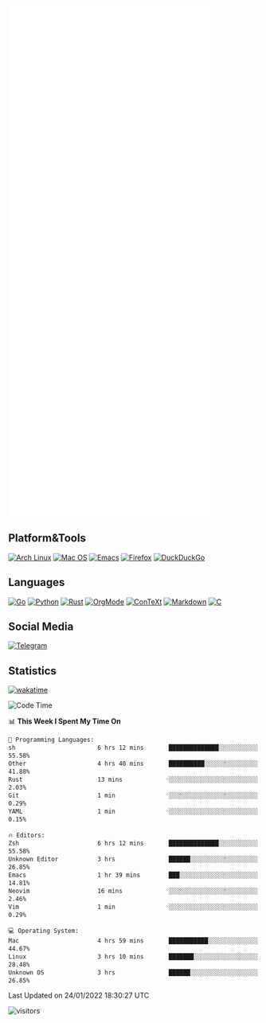 ![Metrics](https://github.com/SteamedFish/SteamedFish/blob/master/github-metrics.svg)

## Platform&Tools

[![Arch Linux](https://img.shields.io/badge/ArchLinux-1793D1?logo=arch-linux&logoColor=fff&style=flat-square)](https://archlinux.org/)
[![Mac OS](https://img.shields.io/badge/MacOS-000000?style=flat-square&logo=macos&logoColor=F0F0F0)](https://www.apple.com/macos/)
[![Emacs](https://img.shields.io/badge/Emacs-%237F5AB6.svg?&style=flat-square&logo=gnu-emacs&logoColor=white)](https://www.gnu.org/software/emacs/)
[![Firefox](https://img.shields.io/badge/Firefox-FF7139?style=flat-square&logo=Firefox-Browser&logoColor=white)](https://firefox.com/)
[![DuckDuckGo](https://img.shields.io/badge/DuckDuckGo-DE5833?style=flat-square&logo=DuckDuckGo&logoColor=white)](https://duckduckgo.com/)

## Languages

[![Go](https://img.shields.io/badge/Golang-%2300ADD8.svg?style=flat-square&logo=go&logoColor=white)](https://golang.org/)
[![Python](https://img.shields.io/badge/Python-3670A0?style=flat-square&logo=python&logoColor=ffdd54)](https://www.python.org/)
[![Rust](https://img.shields.io/badge/Rust-%23000000.svg?style=flat-square&logo=rust&logoColor=white)](https://www.rust-lang.org/)
[![OrgMode](https://img.shields.io/badge/OrgMode-%23000000.svg?style=flat-square&logo=org&logoColor=white)](https://orgmode.org/)
[![ConTeXt](https://img.shields.io/badge/ConTeXt-%23008080.svg?style=flat-square&logo=latex&logoColor=white)](https://contextgarden.net/)
[![Markdown](https://img.shields.io/badge/MarkDown-%23000000.svg?style=flat-square&logo=markdown&logoColor=white)](https://daringfireball.net/projects/markdown/)
[![C](https://img.shields.io/badge/C-%2300599C.svg?style=flat-square&logo=c&logoColor=white)](https://www.iso.org/standard/74528.html)

## Social Media

[![Telegram](https://img.shields.io/badge/SteamedFish-2CA5E0?style=social&logo=telegram&logoColor=white)](https://t.me/SteamedFish)

## Statistics
[![wakatime](https://wakatime.com/badge/user/168280d6-fcf2-4b4f-ad3a-dc4612f35b38.svg)](https://wakatime.com/@168280d6-fcf2-4b4f-ad3a-dc4612f35b38)

<!--START_SECTION:waka-->
![Code Time](http://img.shields.io/badge/Code%20Time-1%2C575%20hrs%2056%20mins-blue)

📊 **This Week I Spent My Time On** 

```text
💬 Programming Languages: 
sh                       6 hrs 12 mins       ██████████████░░░░░░░░░░░   55.58% 
Other                    4 hrs 40 mins       ██████████░░░░░░░░░░░░░░░   41.88% 
Rust                     13 mins             ░░░░░░░░░░░░░░░░░░░░░░░░░   2.03% 
Git                      1 min               ░░░░░░░░░░░░░░░░░░░░░░░░░   0.29% 
YAML                     1 min               ░░░░░░░░░░░░░░░░░░░░░░░░░   0.15%

🔥 Editors: 
Zsh                      6 hrs 12 mins       ██████████████░░░░░░░░░░░   55.58% 
Unknown Editor           3 hrs               ██████░░░░░░░░░░░░░░░░░░░   26.85% 
Emacs                    1 hr 39 mins        ███░░░░░░░░░░░░░░░░░░░░░░   14.81% 
Neovim                   16 mins             ░░░░░░░░░░░░░░░░░░░░░░░░░   2.46% 
Vim                      1 min               ░░░░░░░░░░░░░░░░░░░░░░░░░   0.29%

💻 Operating System: 
Mac                      4 hrs 59 mins       ███████████░░░░░░░░░░░░░░   44.67% 
Linux                    3 hrs 10 mins       ███████░░░░░░░░░░░░░░░░░░   28.48% 
Unknown OS               3 hrs               ██████░░░░░░░░░░░░░░░░░░░   26.85%

```


 Last Updated on 24/01/2022 18:30:27 UTC
<!--END_SECTION:waka-->

![visitors](https://visitor-badge.laobi.icu/badge?page_id=SteamedFish.SteamedFish)
